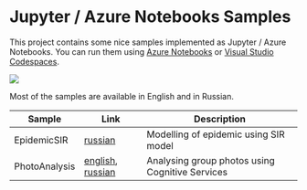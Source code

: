 # Jupyter / Azure Notebooks Samples

This project contains some nice samples implemented as Jupyter / Azure Notebooks. You can run them using [Azure Notebooks](https://notebooks.azure.com/import/gh/CloudAdvocacy/NbSamples) or [Visual Studio Codespaces](http://aka.ms/codespaces).

<a href="https://notebooks.azure.com/import/gh/CloudAdvocacy/NbSamples"><img src="https://notebooks.azure.com/launch.png" /></a>

Most of the samples are available in English and in Russian.

| Sample | Link | Description |
|---|---|---|
| EpidemicSIR | [russian](EpidemicSIR_ru.ipynb) | Modelling of epidemic using SIR model | 
| PhotoAnalysis | [english](PhotoAnalysis.ipynb), [russian](PhotoAnalysis_ru.ipynb) | Analysing group photos using Cognitive Services |

